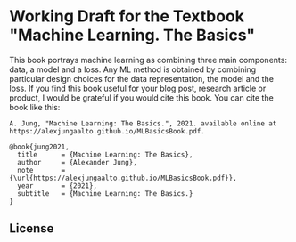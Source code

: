 # Working Draft for the Textbook "Machine Learning. The Basics" 

This book portrays machine learning as combining three main components: data, a model and a loss. Any ML method is obtained by combining particular design choices for the data representation, the model and the loss. If you find this book useful for your blog post, research article or product, I would be grateful if you would cite this book. You can cite the book like this:

<pre><code>A. Jung, "Machine Learning: The Basics.", 2021. available online at https://alexjungaalto.github.io/MLBasicsBook.pdf.</code></pre>

<pre><code>@book{jung2021,
  title      = {Machine Learning: The Basics},
  author     = {Alexander Jung},
  note       = {\url{https://alexjungaalto.github.io/MLBasicsBook.pdf}},
  year       = {2021},
  subtitle   = {Machine Learning: The Basics.}
}</code></pre>


## License


